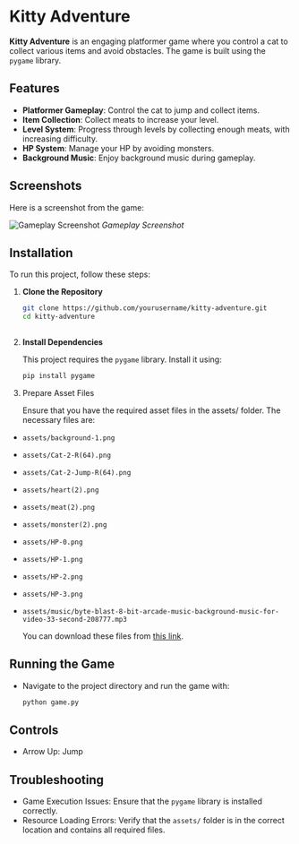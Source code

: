 # Kitty Adventure

**Kitty Adventure** is an engaging platformer game where you control a cat to collect various items and avoid obstacles. The game is built using the `pygame` library.

## Features

- **Platformer Gameplay**: Control the cat to jump and collect items.
- **Item Collection**: Collect meats to increase your level.
- **Level System**: Progress through levels by collecting enough meats, with increasing difficulty.
- **HP System**: Manage your HP by avoiding monsters.
- **Background Music**: Enjoy background music during gameplay.

## Screenshots
Here is a screenshot from the game:

![Gameplay Screenshot]([https://github.com/jiyoungk-0/KittyAdventure/blob/assets/Demo%20Screen%20Shot.png](https://github.com/jiyoungk-0/KittyAdventure/blob/resource/Demo%20Screen%20Shot.png))
*Gameplay Screenshot*

## Installation

To run this project, follow these steps:

1. **Clone the Repository**

   ```bash
   git clone https://github.com/yourusername/kitty-adventure.git
   cd kitty-adventure
  
2. **Install Dependencies**

    This project requires the `pygame` library. Install it using:

    ```bash
    pip install pygame
    ```

3. Prepare Asset Files

   Ensure that you have the required asset files in the assets/ folder. The necessary files are:

  - `assets/background-1.png`
  - `assets/Cat-2-R(64).png`
  - `assets/Cat-2-Jump-R(64).png`
  - `assets/heart(2).png`
  - `assets/meat(2).png`
  - `assets/monster(2).png`
  - `assets/HP-0.png`
  - `assets/HP-1.png`
  - `assets/HP-2.png`
  - `assets/HP-3.png`
  - `assets/music/byte-blast-8-bit-arcade-music-background-music-for-video-33-second-208777.mp3`

    You can download these files from [this link](https://github.com/jiyoungk-0/KittyAdventure/tree/assets).

## Running the Game
- Navigate to the project directory and run the game with:
  
  ```bash
  python game.py
  ```

## Controls
- Arrow Up: Jump

## Troubleshooting
- Game Execution Issues: Ensure that the `pygame` library is installed correctly.
- Resource Loading Errors: Verify that the `assets/` folder is in the correct location and contains all required files.
